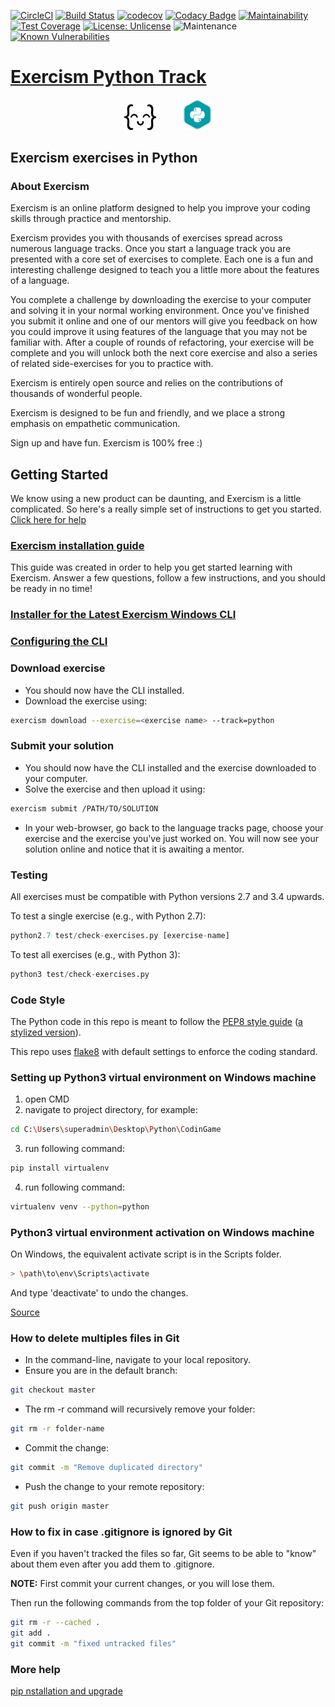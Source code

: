 [![CircleCI](https://circleci.com/gh/ikostan/Exercism_Python_Track.svg?style=svg)](https://circleci.com/gh/ikostan/Exercism_Python_Track)
[![Build Status](https://travis-ci.org/ikostan/Exercism_Python_Track.svg?branch=master)](https://travis-ci.org/ikostan/Exercism_Python_Track)
[![codecov](https://codecov.io/gh/ikostan/Exercism_Python_Track/branch/master/graph/badge.svg)](https://codecov.io/gh/ikostan/Exercism_Python_Track)
[![Codacy Badge](https://api.codacy.com/project/badge/Grade/ca9615282dd64dcfb048b4c9b2c1a871)](https://www.codacy.com/manual/ikostan/Exercism_Python_Track?utm_source=github.com&amp;utm_medium=referral&amp;utm_content=ikostan/Exercism_Python_Track&amp;utm_campaign=Badge_Grade)
[![Maintainability](https://api.codeclimate.com/v1/badges/0ea011311ba259bed22e/maintainability)](https://codeclimate.com/github/ikostan/Exercism_Python_Track/maintainability)
[![Test Coverage](https://api.codeclimate.com/v1/badges/0ea011311ba259bed22e/test_coverage)](https://codeclimate.com/github/ikostan/Exercism_Python_Track/test_coverage)
[![License: Unlicense](https://img.shields.io/badge/license-Unlicense-blue.svg)](http://unlicense.org/)
![Maintenance](https://img.shields.io/maintenance/yes/2020)
[![Known Vulnerabilities](https://snyk.io/test/github/ikostan/Exercism_Python_Track/badge.svg?targetFile=requirements.txt)](https://snyk.io/test/github/ikostan/Exercism_Python_Track?targetFile=requirements.txt)

# [Exercism Python Track](https://exercism.io/my/tracks/python)

<div align="center"> 
<img width="10%" height="10%" src="https://github.com/ikostan/Exercism_Python_Track/blob/master/img/exercism-logo.png" hspace="20">
<img width="9%" height="9%" src="https://github.com/ikostan/Exercism_Python_Track/blob/master/img/python-track.png" hspace="20">
</div>

## Exercism exercises in Python

### About Exercism
Exercism is an online platform designed to help you improve your coding skills through practice and mentorship.

Exercism provides you with thousands of exercises spread across numerous language tracks. Once you start a language track you are presented with a core set of exercises to complete. Each one is a fun and interesting challenge designed to teach you a little more about the features of a language.

You complete a challenge by downloading the exercise to your computer and solving it in your normal working environment. Once you've finished you submit it online and one of our mentors will give you feedback on how you could improve it using features of the language that you may not be familiar with. After a couple of rounds of refactoring, your exercise will be complete and you will unlock both the next core exercise and also a series of related side-exercises for you to practice with.

Exercism is entirely open source and relies on the contributions of thousands of wonderful people.

Exercism is designed to be fun and friendly, and we place a strong emphasis on empathetic communication. 

Sign up and have fun. Exercism is 100% free :)

## Getting Started

We know using a new product can be daunting, and Exercism is a little complicated. So here's a really simple set of instructions to get you started. [Click here for help](https://exercism.io/getting-started)

### [Exercism installation guide](https://exercism.io/cli-walkthrough)<br/>

This guide was created in order to help you get started learning with Exercism. Answer a few questions, follow a few instructions, and you should be ready in no time!

### [Installer for the Latest Exercism Windows CLI](https://github.com/exercism/windows-installer/releases/tag/v1.5.3)

### [Configuring the CLI](https://exercism.io/cli-walkthrough)

### Download exercise

-   You should now have the CLI installed.
-   Download the exercise using:
```bash
exercism download --exercise=<exercise name> --track=python
```

### Submit your solution
-   You should now have the CLI installed and the exercise downloaded to your computer.
-   Solve the exercise and then upload it using:
```bash
exercism submit /PATH/TO/SOLUTION
```

-   In your web-browser, go back to the language tracks page, choose your exercise and the exercise you've just worked on. You will now see your solution online and notice that it is awaiting a mentor.<br/>

### Testing

All exercises must be compatible with Python versions 2.7 and 3.4 upwards.

To test a single exercise (e.g., with Python 2.7):
```python
python2.7 test/check-exercises.py [exercise-name]
```

To test all exercises (e.g., with Python 3):
```python
python3 test/check-exercises.py
```

### Code Style

The Python code in this repo is meant to follow the [PEP8 style guide](https://www.python.org/dev/peps/pep-0008/) ([a stylized version](http://pep8.org)).

This repo uses [flake8](http://flake8.readthedocs.org/en/latest/) with default settings to enforce the coding standard.

### Setting up Python3 virtual environment on Windows machine

 1. open CMD
 2. navigate to project directory, for example:
```bash
cd C:\Users\superadmin\Desktop\Python\CodinGame
```
 3. run following command:
```bash 
pip install virtualenv
```
 4. run following command:
```bash 
virtualenv venv --python=python
```

### Python3 virtual environment activation on Windows machine

On Windows, the equivalent activate script is in the Scripts folder.
```bash
> \path\to\env\Scripts\activate
```
And type 'deactivate' to undo the changes.

[Source](https://virtualenv.pypa.io/en/stable/userguide/)<br/>

### How to delete multiples files in Git

-   In the command-line, navigate to your local repository.
-   Ensure you are in the default branch:<br/> 
```bash 
git checkout master
```
-   The rm -r command will recursively remove your folder:
```bash 
git rm -r folder-name
```
-   Commit the change:
```bash 
git commit -m "Remove duplicated directory"
```
- Push the change to your remote repository:<br/> 
```bash 
git push origin master
```

### How to fix in case .gitignore is ignored by Git

Even if you haven't tracked the files so far, Git seems to be able to "know" about them even after you add them to .gitignore. 

**NOTE:** First commit your current changes, or you will lose them.

Then run the following commands from the top folder of your Git repository:
```bash 
git rm -r --cached .
git add .
git commit -m "fixed untracked files"
```

### More help

[pip nstallation and upgrade](https://pip.pypa.io/en/stable/installing/)